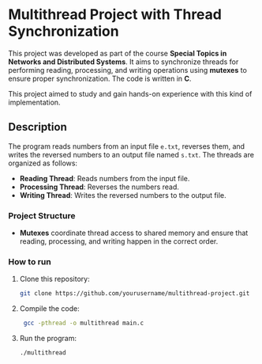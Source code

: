 # Multithread Project with Thread Synchronization

This project was developed as part of the course **Special Topics in Networks and Distributed Systems**. It aims to synchronize threads for performing reading, processing, and writing operations using **mutexes** to ensure proper synchronization. The code is written in **C**.

This project aimed to study and gain hands-on experience with this kind of implementation.

## Description

The program reads numbers from an input file `e.txt`, reverses them, and writes the reversed numbers to an output file named `s.txt`. The threads are organized as follows:

- **Reading Thread**: Reads numbers from the input file.
- **Processing Thread**: Reverses the numbers read.
- **Writing Thread**: Writes the reversed numbers to the output file.

### Project Structure

- **Mutexes** coordinate thread access to shared memory and ensure that reading, processing, and writing happen in the correct order.

### How to run

1. Clone this repository:
   ```bash
   git clone https://github.com/yourusername/multithread-project.git


2. Compile the code:
   ```bash
    gcc -pthread -o multithread main.c

3. Run the program:
   ```bash
   ./multithread
